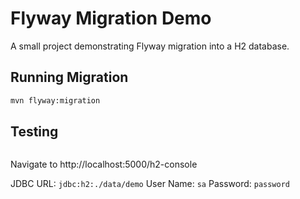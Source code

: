 # Flyway Migration Demo

A small project demonstrating Flyway migration into a H2 database.

## Running Migration

```bash
mvn flyway:migration
```

## Testing

```mvn spring-boot:run
```

Navigate to http://localhost:5000/h2-console

JDBC URL: `jdbc:h2:./data/demo`
User Name: `sa`
Password: `password`
